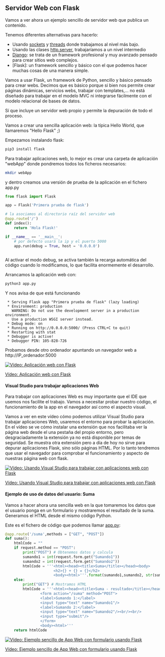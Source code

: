## Servidor Web con Flask

Vamos a ver ahora un ejemplo sencillo de servidor web que publica un contenido.

Tenemos diferentes alternativas para hacerlo:

* Usando [sockets](https://docs.python.org/es/3/howto/sockets.html) y [threads](https://docs.python.org/es/3/library/threading.html) donde trabajamos al  nivel más bajo.
* Usando las clases [http.server](https://docs.python.org/3/library/http.server.html), trabajaríamos a un nivel intermedio
* [Django](https://www.djangoproject.com/): se trata de un framework profesional y muy avanzado pensado para crear sitios web complejos.
* [Flask]: un framework sencillo y básico con el que podemos hacer muchas cosas de una manera simple.

Vamos a usar Flask, un framework de Python, sencillo y básico pensado para crear webs. Decimos que es básico porque si bien nos permite crear páginas dinámicas, servicios webs, trabajar con templates,... no está diseñado para trabajar en el modelo MVC ni integrarse fácilmente con el modelo relacional de bases de datos.

Sí que incluye un servidor web propio y permite la depuración de todo el proceso.

Vamos a crear una sencilla aplicación web: la típica Hello World, que llamaremos "Hello Flask" ;)

Empezamos instalando flask:

```sh
pip3 install flask
```

Para trabajar aplicaciones web, lo mejor es crear una carpeta de aplicación "webApp" donde pondremos todos los ficheros necesarios:

```sh
mkdir webApp
```

y dentro creamos una versión de prueba de la aplicación en el fichero app.py

```python
from flask import Flask

app = Flask('Primera prueba de flask')

# la asociamos al directorio raíz del servidor web
@app.route('/') 
def index():
    return 'Hola Flask!'

if __name__ == '__main__':
    # por defecto usará la ip y el puerto 5000
    app.run(debug = True, host = '0.0.0.0') 
    

```

Al activar el modo debug, se activa también la recarga automática del código cuando lo modificamos, lo que facilita enormemente el desarrollo.

Arrancamos la aplicación web con:

```sh
python3 app.py
```

Y nos avisa de que está funcionando
```
 * Serving Flask app "Primera prueba de flask" (lazy loading)
 * Environment: production
   WARNING: Do not use the development server in a production environment.
   Use a production WSGI server instead.
 * Debug mode: on
 * Running on http://0.0.0.0:5000/ (Press CTRL+C to quit)
 * Restarting with stat
 * Debugger is active!
 * Debugger PIN: 105-828-726
```

Probamos desde otro ordenador apuntando un navegador web a http://IP_ordenador:5000

[![Vídeo: Aplicación web con Flask](https://img.youtube.com/vi/dG9qYmT20xw/0.jpg)](https://drive.google.com/file/d/1VN7jJxMg6xk0ccbSMSYc7GWSuIhzqXHD/view?usp=sharing)


[Vídeo: Aplicación web con Flask](https://drive.google.com/file/d/1VN7jJxMg6xk0ccbSMSYc7GWSuIhzqXHD/view?usp=sharing)

#### Visual Studio para trabajar aplicaciones Web

Para trabajar con aplicaciones Web es muy importante que el IDE que usemos nos facilite el trabajo. Vamos a necesitar probar nuestro código, el funcionamiento de la app en el navegador así como el aspecto visual.

Vamos a ver en este vídeo cómo podemos utilizar Visual Studio para trabajar aplicaciones Web, usaremos el entorno para probar la aplicación. En el vídeo se ve cómo instalar una extensión que nos facilitaba ver la página web desde el una pestaña del propio entorno, pero desgraciadamente la extensión ya no está disponible por temas de seguridad. Se muestra otra extensión pero a día de hoy no sirve para depurar aplicaciones Flask, sino sólo páginas HTML. Por lo tanto tendremos que usar el navegador para comprobar el funcionamiento y aspecto de nuestras página web con flask.


[![Vídeo: Usando Visual Studio para trabajar con aplicaciones web con Flask](https://img.youtube.com/vi/MKAxLsM26J4/0.jpg)](https://drive.google.com/file/d/12xIzWEXdZbrYZllX9GOLF18pKB_z0ze6/view?usp=sharing)


[Vídeo: Usando Visual Studio para trabajar con aplicaciones web con Flask](https://drive.google.com/file/d/12xIzWEXdZbrYZllX9GOLF18pKB_z0ze6/view?usp=sharing)


#### Ejemplo de uso de datos del usuario: Suma

Vamos a hacer ahora una sencilla web en la que tomaremos los datos que el usuario ponga en un formulario y mostraremos el resultado de la suma. Generamos el HTML desde el mismo código Python.

Este es el fichero de código que podemos llamar [app.py](https://raw.githubusercontent.com/javacasm/CursoPython/master/codigo/webApp/app.py):


```python
@app.route('/suma',methods = ["GET", "POST"])
def suma():
    htmlCode = ""
    if request.method == "POST":
        print("POST") # Obtenemos datos y calcula
        sumando1 = int(request.form.get("Sumando1"))
        sumando2 = int(request.form.get("Sumando2"))
        htmlCode = '''<html><head><title>Suma</title></head><body>
                      <h2>{} + {} = {}</h2>
                      <body><html>'''.format(sumando1,sumando2, str(sumando1 +sumando2))
    else:
        print("GET") # Mostramos HTML
        htmlCode = '''<html><head><title>Suma - resultado</title></head><body>
                <form action="/suma" method="POST">
                <label>Sumando 1:</label>
                <input type="text" name="Sumando1"/>
                <label>Sumando 2:</label>
                <input type="text" name="Sumando2"/><br/><br/>
                <input type="submit"/>
                </form>
                <body><html>'''
    return htmlCode

```

[![Vídeo: Ejemplo sencillo de App Web con formulario usando  Flask](https://img.youtube.com/vi/wKHczqiOIyU/0.jpg)](https://drive.google.com/file/d/1CIG9P-fbr4lVTuZASkjI7c9IwEg-Z3G-/view?usp=sharing)

[Vídeo: Ejemplo sencillo de App Web con formulario usando  Flask](https://drive.google.com/file/d/1CIG9P-fbr4lVTuZASkjI7c9IwEg-Z3G-/view?usp=sharing)


